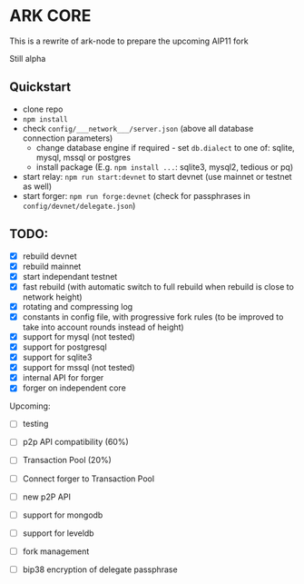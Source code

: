 # ARK CORE
This is a rewrite of ark-node to prepare the upcoming AIP11 fork

Still alpha

## Quickstart
- clone repo
- `npm install`
- check `config/___network___/server.json` (above all database connection parameters)
  - change database engine if required - set `db.dialect` to one of: sqlite, mysql, mssql or postgres
  - install package (E.g. `npm install ...`: sqlite3, mysql2, tedious or pq)
- start relay: `npm run start:devnet` to start devnet (use mainnet or testnet as well)
- start forger: `npm run forge:devnet` (check for passphrases in `config/devnet/delegate.json`)

## TODO: 

  - [x] rebuild devnet
  - [x] rebuild mainnet
  - [x] start independant testnet
  - [x] fast rebuild (with automatic switch to full rebuild when rebuild is close to network height)
  - [x] rotating and compressing log
  - [x] constants in config file, with progressive fork rules (to be improved to take into account rounds instead of height)
  - [x] support for mysql (not tested)
  - [x] support for postgresql
  - [x] support for sqlite3
  - [x] support for mssql (not tested)
  - [x] internal API for forger
  - [x] forger on independent core

Upcoming: 
  - [ ] testing
  - [ ] p2p API compatibility (60%)
  - [ ] Transaction Pool (20%)
  - [ ] Connect forger to Transaction Pool
  - [ ] new p2P API
  - [ ] support for mongodb
  - [ ] support for leveldb
  - [ ] fork management
  - [ ] bip38 encryption of delegate passphrase

